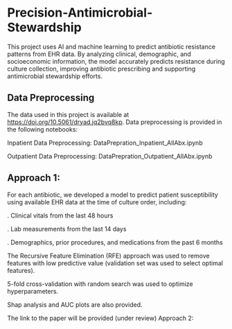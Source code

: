 # Precision-Antimicrobial-Stewardship
This project uses AI and machine learning to predict antibiotic resistance patterns from EHR data. By analyzing clinical, demographic, and socioeconomic information, the model accurately predicts resistance during culture collection, improving antibiotic prescribing and supporting antimicrobial stewardship efforts.

## Data Preprocessing
The data used in this project is available at https://doi.org/10.5061/dryad.jq2bvq8kp.
Data preprocessing is provided in the following notebooks:

Inpatient Data Preprocessing: DataPrepration_Inpatient_AllAbx.ipynb

Outpatient Data Preprocessing: DataPrepration_Outpatient_AllAbx.ipynb

## Approach 1:
For each antibiotic, we developed a model to predict patient susceptibility using available EHR data at the time of culture order, including:

  . Clinical vitals from the last 48 hours

  . Lab measurements from the last 14 days

  .  Demographics, prior procedures, and medications from the past 6 months

The Recursive Feature Elimination (RFE) approach was used to remove features with low predictive value (validation set was used to select optimal features).

5-fold cross-validation with random search was used to optimize hyperparameters.

Shap analysis and AUC plots are also provided. 

The link to the paper will be provided (under review)
Approach 2:
